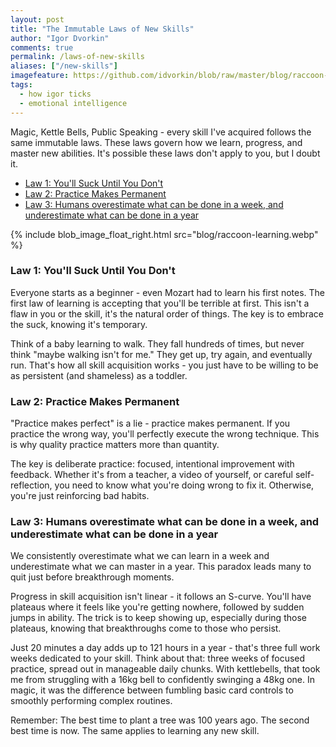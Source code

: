 ```yaml
---
layout: post
title: "The Immutable Laws of New Skills"
author: "Igor Dvorkin"
comments: true
permalink: /laws-of-new-skills
aliases: ["/new-skills"]
imagefeature: https://github.com/idvorkin/blob/raw/master/blog/raccoon-learning.webp
tags:
  - how igor ticks
  - emotional intelligence
---
```


Magic, Kettle Bells, Public Speaking - every skill I've acquired follows the same immutable laws. These laws govern how we learn, progress, and master new abilities. It's possible these laws don't apply to you, but I doubt it.

<!-- prettier-ignore-start -->
<!-- vim-markdown-toc-start -->
* [Law 1: You'll Suck Until You Don't](#law-1-youll-suck-until-you-dont)
* [Law 2: Practice Makes Permanent](#law-2-practice-makes-permanent)
* [Law 3: Humans overestimate what can be done in a week, and underestimate what can be done in a year](#law-3-humans-overestimate-what-can-be-done-in-a-week-and-underestimate-what-can-be-done-in-a-year)
<!-- vim-markdown-toc-end -->
<!-- prettier-ignore-end -->

{% include blob_image_float_right.html src="blog/raccoon-learning.webp" %}

### Law 1: You'll Suck Until You Don't

Everyone starts as a beginner - even Mozart had to learn his first notes. The first law of learning is accepting that you'll be terrible at first. This isn't a flaw in you or the skill, it's the natural order of things. The key is to embrace the suck, knowing it's temporary.

Think of a baby learning to walk. They fall hundreds of times, but never think "maybe walking isn't for me." They get up, try again, and eventually run. That's how all skill acquisition works - you just have to be willing to be as persistent (and shameless) as a toddler.

### Law 2: Practice Makes Permanent 

"Practice makes perfect" is a lie - practice makes permanent. If you practice the wrong way, you'll perfectly execute the wrong technique. This is why quality practice matters more than quantity.

The key is deliberate practice: focused, intentional improvement with feedback. Whether it's from a teacher, a video of yourself, or careful self-reflection, you need to know what you're doing wrong to fix it. Otherwise, you're just reinforcing bad habits.

### Law 3: Humans overestimate what can be done in a week, and underestimate what can be done in a year

We consistently overestimate what we can learn in a week and underestimate what we can master in a year. This paradox leads many to quit just before breakthrough moments.

Progress in skill acquisition isn't linear - it follows an S-curve. You'll have plateaus where it feels like you're getting nowhere, followed by sudden jumps in ability. The trick is to keep showing up, especially during those plateaus, knowing that breakthroughs come to those who persist.

Just 20 minutes a day adds up to 121 hours in a year - that's three full work weeks dedicated to your skill. Think about that: three weeks of focused practice, spread out in manageable daily chunks. With kettlebells, that took me from struggling with a 16kg bell to confidently swinging a 48kg one. In magic, it was the difference between fumbling basic card controls to smoothly performing complex routines.

Remember: The best time to plant a tree was 100 years ago. The second best time is now. The same applies to learning any new skill.
